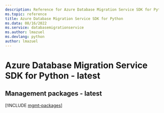```yaml
---
description: Reference for Azure Database Migration Service SDK for Python
ms.topic: reference
title: Azure Database Migration Service SDK for Python
ms.data: 08/16/2022
ms.service: databasemigrationservice
ms.author: lmazuel
ms.devlang: python
author: lmazuel
---
```

# Azure Database Migration Service SDK for Python - latest

## Management packages - latest
[!INCLUDE [mgmt-packages](database-migration-service-mgmt-index.md)]